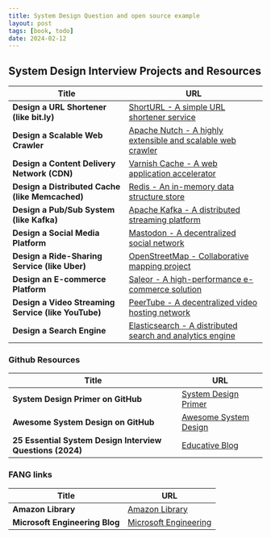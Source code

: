```yaml
---
title: System Design Question and open source example
layout: post
tags: [book, todo]
date: 2024-02-12
---
```

## System Design Interview Projects and Resources

| **Title** | **URL** |
|-----------|----------|
| **Design a URL Shortener (like bit.ly)** | [ShortURL - A simple URL shortener service](https://github.com/shorturl/shorturl) |
| **Design a Scalable Web Crawler** | [Apache Nutch - A highly extensible and scalable web crawler](https://nutch.apache.org/) |
| **Design a Content Delivery Network (CDN)** | [Varnish Cache - A web application accelerator](https://varnish-cache.org/) |
| **Design a Distributed Cache (like Memcached)** | [Redis - An in-memory data structure store](https://redis.io/) |
| **Design a Pub/Sub System (like Kafka)** | [Apache Kafka - A distributed streaming platform](https://kafka.apache.org/) |
| **Design a Social Media Platform** | [Mastodon - A decentralized social network](https://joinmastodon.org/) |
| **Design a Ride-Sharing Service (like Uber)** | [OpenStreetMap - Collaborative mapping project](https://www.openstreetmap.org/) |
| **Design an E-commerce Platform** | [Saleor - A high-performance e-commerce solution](https://saleor.io/) |
| **Design a Video Streaming Service (like YouTube)** | [PeerTube - A decentralized video hosting network](https://joinpeertube.org/) |
| **Design a Search Engine** | [Elasticsearch - A distributed search and analytics engine](https://www.elastic.co/elasticsearch/) |

### Github Resources
| **Title** | **URL** |
|-----------|----------|
| **System Design Primer on GitHub** | [System Design Primer](https://github.com/donnemartin/system-design-primer) |
| **Awesome System Design on GitHub** | [Awesome System Design](https://github.com/topics/system-design-interview) |
| **25 Essential System Design Interview Questions (2024)** | [Educative Blog](https://www.educative.io/blog/system-design-interview-questions) |


### FANG links
| **Title**                      | **URL**                                                                                                                                                                                                                                                 |
|--------------------------------|---------------------------------------------------------------------------------------------------------------------------------------------------------------------------------------------------------------------------------------------------------|
| **Amazon Library**             | [Amazon Library](https://aws.amazon.com/architecture/?cards-all.sort-by=item.additionalFields.sortDate&cards-all.sort-order=desc&awsf.content-type=*all&awsf.methodology=*all&awsf.tech-category=*all&awsf.industries=*all&awsf.business-category=*all) |
| **Microsoft Engineering Blog** | [Microsoft Engineering](https://learn.microsoft.com/en-us/azure/architecture/browse/)                                                                                                                                                                   |
